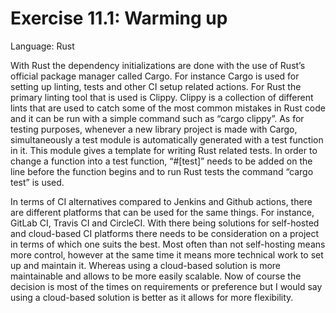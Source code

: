 # Exercise 11.1: Warming up

Language: Rust

With Rust the dependency initializations are done with the use of Rust’s official package manager called Cargo. For instance Cargo is used for setting up linting, tests and other CI setup related actions. For Rust the primary linting tool that is used is Clippy. Clippy is a collection of different lints that are used to catch some of the most common mistakes in Rust code and it can be run with a simple command such as “cargo clippy”. As for testing purposes, whenever a new library project is made with Cargo, simultaneously a test module is automatically generated with a test function in it. This module gives a template for writing Rust related tests. In order to change a function into a test function, “#[test]” needs to be added on the line before the function begins and to run Rust tests the command “cargo test” is used.

In terms of CI alternatives compared to Jenkins and Github actions, there are different platforms that can be used for the same things. For instance, GitLab CI, Travis CI and CircleCI. With there being solutions for self-hosted and cloud-based CI platforms there needs to be consideration on a project in terms of which one suits the best. Most often than not self-hosting means more control, however at the same time it means more technical work to set up and maintain it. Whereas using a cloud-based solution is more maintainable and allows to be more easily scalable. Now of course the decision is most of the times on requirements or preference but I would say using a cloud-based solution is better as it allows for more flexibility.
